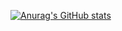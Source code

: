 [![Anurag's GitHub stats](https://github-readme-stats.vercel.app/api?username=dmelo&show_icons=true&theme=transparent)](https://github.com/anuraghazra/github-readme-stats)
